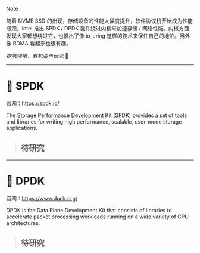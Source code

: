 

>[!NOTE]
>
>随着 NVME SSD 的出现，存储设备的性能大幅度提升，软件协议栈开始成为性能瓶颈，Intel 推出 SPDK / DPDK 套件绕过内核来加速存储 / 网络性能。内核方面发现大家都想绕过它，也推出了像 io_uring 这样的技术来保住自己的地位。另外像 RDMA 看起来也很有趣。
>
>*挖坑待填，有机会再研究* 🙂

---

# 🚀 SPDK

官网：https://spdk.io/

The Storage Performance Development Kit (SPDK) provides a set of tools and libraries for writing high performance, scalable, user-mode storage applications.

> ## 待研究

---

# 🚀 DPDK

官网：https://www.dpdk.org/

DPDK is the Data Plane Development Kit that consists of libraries to accelerate packet processing workloads running on a wide variety of CPU architectures.

>   ## 待研究

